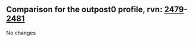 ## Comparison for the outpost0 profile, rvn: [2479](https://github.com/PRO100KatYT/FortniteProfileRevisions/tree/main/profiles/outpost0/2479%20outpost0.json)-[2481](https://github.com/PRO100KatYT/FortniteProfileRevisions/tree/main/profiles/outpost0/2481%20outpost0.json)

No changes
